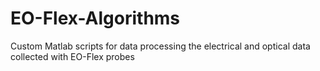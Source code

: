 # EO-Flex-Algorithms
Custom Matlab scripts for data processing the electrical and optical data collected with EO-Flex probes
